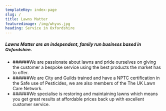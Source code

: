 ```yaml
---
templateKey: index-page
slug: /
title: Lawns Matter
featuredimage: /img/whyus.jpg
heading: Service in Oxfordshire
---
```

##### Lawns Matter are an independent, family run business based in Oxfordshire.

* ######We are passionate about lawns and pride ourselves on giving the customer a bespoke service using the best products the market has to offer.
* ######We are City and Guilds trained and have a NPTC certification in the Safe use of Pesticides, we are also members of the The UK Lawn Care Network.
* ######We specialise is restoring and maintaining lawns which means you get great results at affordable prices back up with excellent customer service.
